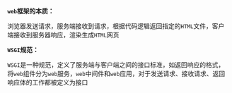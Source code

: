 **`web`框架的本质：**

浏览器发送请求，服务端接收到请求，根据代码逻辑返回指定的`HTML`文件，客户端接收到服务器响应，渲染生成`HTML`网页



**`WSGI`规范：**

`WSGI`是一种规范，定义了服务端与客户端之间的接口标准，如返回响应的格式，将`web`组件分为`web`服务，`web`中间件和`web`应用，对于发送请求、接收请求、返回响应体的工作都被定义为接口